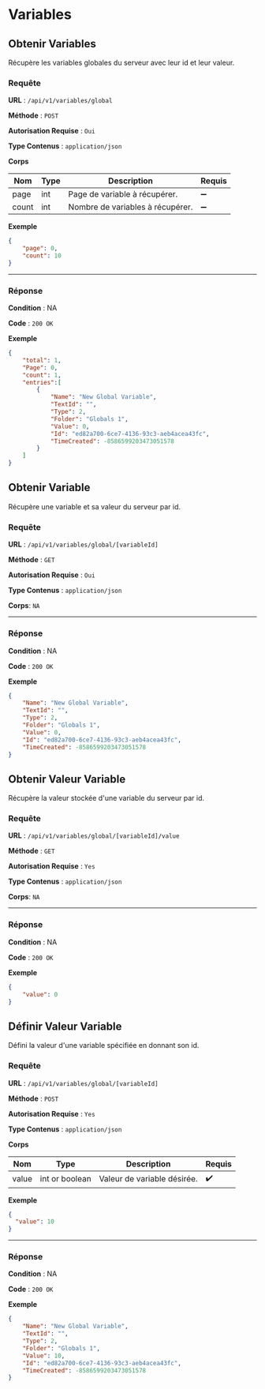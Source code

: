 # Variables

## Obtenir Variables

Récupère les variables globales du serveur avec leur id et leur valeur.

### Requête

**URL** : `/api/v1/variables/global`

**Méthode** : `POST`

**Autorisation Requise** : `Oui`

**Type Contenus** : `application/json`

**Corps**

| Nom   | Type | Description | Requis |
| ----- | ---- |------------ | -------- |
| page | int  | Page de variable à récupérer. | :heavy_minus_sign: |
| count | int  | Nombre de variables à récupérer. | :heavy_minus_sign: |

**Exemple**

```json
{
	"page": 0,
	"count": 10
}
```

---

### Réponse

**Condition** : NA

**Code** : `200 OK`

**Exemple**

```json
{
    "total": 1,
    "Page": 0,
    "count": 1,
    "entries":[
        {
            "Name": "New Global Variable",
            "TextId": "",
            "Type": 2,
            "Folder": "Globals 1",
            "Value": 0,
            "Id": "ed82a700-6ce7-4136-93c3-aeb4acea43fc",
            "TimeCreated": -8586599203473051578
        }
    ]
}
```

## Obtenir Variable

Récupère une variable et sa valeur du serveur par id.

### Requête

**URL** : `/api/v1/variables/global/[variableId]`

**Méthode** : `GET`

**Autorisation Requise** : `Oui`

**Type Contenus** : `application/json`

**Corps**: `NA`

---

### Réponse

**Condition** : NA

**Code** : `200 OK`

**Exemple**

```json
{
    "Name": "New Global Variable",
    "TextId": "",
    "Type": 2,
    "Folder": "Globals 1",
    "Value": 0,
    "Id": "ed82a700-6ce7-4136-93c3-aeb4acea43fc",
    "TimeCreated": -8586599203473051578
}
```

## Obtenir Valeur Variable

Récupère la valeur stockée d'une variable du serveur par id.

### Requête

**URL** : `/api/v1/variables/global/[variableId]/value`

**Méthode** : `GET`

**Autorisation Requise** : `Yes`

**Type Contenus** : `application/json`

**Corps**: `NA`

---

### Réponse

**Condition** : NA

**Code** : `200 OK`

**Exemple**

```json
{
    "value": 0
}
```



## Définir Valeur Variable

Défini la valeur d'une variable spécifiée en donnant son id.

### Requête

**URL** : `/api/v1/variables/global/[variableId]`

**Méthode** : `POST`

**Autorisation Requise** : `Yes`

**Type Contenus** : `application/json`

**Corps**

| Nom   | Type | Description | Requis |
| ----- | ---- |------------ | -------- |
| value | int or boolean | Valeur de variable désirée. | :heavy_check_mark: |

**Exemple**

```json
{
  "value": 10
}
```

---

### Réponse

**Condition** : NA

**Code** : `200 OK`

**Exemple**

```json
{
    "Name": "New Global Variable",
    "TextId": "",
    "Type": 2,
    "Folder": "Globals 1",
    "Value": 10,
    "Id": "ed82a700-6ce7-4136-93c3-aeb4acea43fc",
    "TimeCreated": -8586599203473051578
}
```
